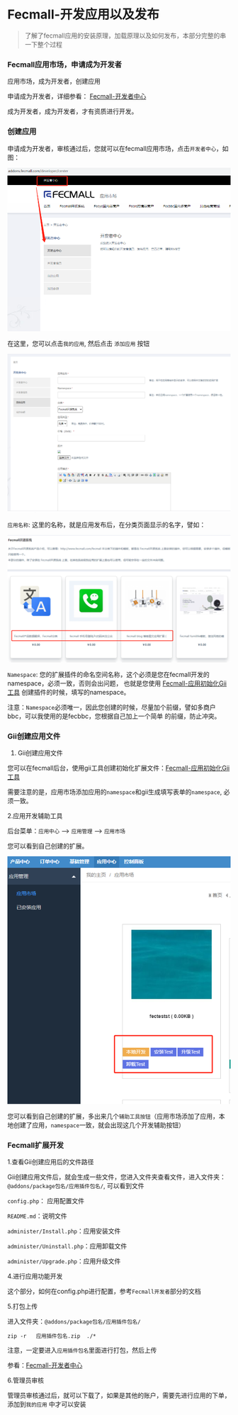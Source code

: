 Fecmall-开发应用以及发布
===============

> 了解了fecmall应用的安装原理，加载原理以及如何发布，本部分完整的串一下整个过程

### Fecmall应用市场，申请成为开发者


应用市场，成为开发者，创建应用

申请成为开发者，详细参看： [Fecmall-开发者中心](fecmall-addons-developer-center.md)

成为开发者，成为开发者，才有资质进行开发。


### 创建应用

申请成为开发者，审核通过后，您就可以在fecmall应用市场，点击`开发者中心`，如图：

![](images/addons_3_1.png)


在这里，您可以点击`我的应用`, 然后点击 `添加应用` 按钮

![](images/addons_3_2.png)

`应用名称`: 这里的名称，就是应用发布后，在分类页面显示的名字，譬如：

![](images/addons_3_3.png)


`Namespace`: 您的扩展插件的命名空间名称，这个必须是您在fecmall开发的namespace，必须一致，否则会出问题，
也就是您使用 [Fecmall-应用初始化Gii工具](fecmall-addons-developer-init-tools.md) 创建插件的时候，填写的namespace。

注意：`Namespace`必须唯一，因此您创建的时候，尽量加个前缀，譬如多商户bbc，可以我使用的是fecbbc，您根据自己加上一个简单
的前缀，防止冲突。


### Gii创建应用文件


1. Gii创建应用文件

您可以在fecmall后台，使用gii工具创建初始化扩展文件：[Fecmall-应用初始化Gii工具](fecmall-addons-developer-init-tools.md)

需要注意的是，应用市场添加应用的`namespace`和gii生成填写表单的`namespace`, 必须一致。


2.应用开发辅助工具

后台菜单：`应用中心` --> `应用管理` -->  `应用市场`

您可以看到自己创建的扩展。

![](images/addons_3_4.png)

您可以看到自己创建的扩展，多出来几个`辅助工具按钮`（应用市场添加了应用，本地创建了应用，`namespace`一致，就会出现这几个开发辅助按钮）








### Fecmall扩展开发

1.查看Gii创建应用后的文件路径

Gii创建应用文件后，就会生成一些文件，您进入文件夹查看文件，进入文件夹：`@addons/package包名/应用插件包名/`,
可以看到文件

`config.php`： 应用配置文件

`README.md`：说明文件

`administer/Install.php`：应用安装文件

`administer/Uninstall.php`：应用卸载文件

`administer/Upgrade.php`：应用升级文件

4.进行应用功能开发

这个部分，如何在config.php进行配置，参考`Fecmall开发者`部分的文档



5.打包上传

进入文件夹：`@addons/package包名/应用插件包名/`

```
zip -r   应用插件包名.zip  ./*
```

注意，一定要进入`应用插件包名`里面进行打包，然后上传

参看：[Fecmall-开发者中心](fecmall-addons-developer-center.md)

6.管理员审核

管理员审核通过后，就可以下载了，如果是其他的账户，需要先进行应用的下单，添加到`我的应用`
中才可以安装


























